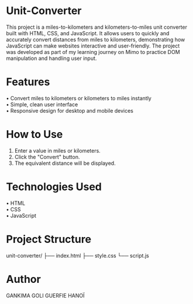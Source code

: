# Unit-Converter
This project is a miles-to-kilometers and kilometers-to-miles unit converter built with HTML, CSS, and JavaScript. It allows users to quickly and accurately convert distances from miles to kilometers, demonstrating how JavaScript can make websites interactive and user-friendly. The project was developed as part of my learning journey on Mimo to practice DOM manipulation and handling user input.
# Features
• Convert miles to kilometers or kilometers to miles instantly
<br>
• Simple, clean user interface
<br>
• Responsive design for desktop and mobile devices
# How to Use
1. Enter a value in miles or kilometers.
2. Click the "Convert" button.
3. The equivalent distance will be displayed.
# Technologies Used
• HTML
<br>
• CSS
<br>
• JavaScript
# Project Structure
unit-converter/
├── index.html
├── style.css
└── script.js
# Author
GANKIMA GOLI GUERFIE HANOÏ





